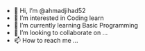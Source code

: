 - 👋 Hi, I’m @ahmadjihad52
- 👀 I’m interested in Coding learn
- 🌱 I’m currently learning Basic Programming
- 💞️ I’m looking to collaborate on ...
- 📫 How to reach me ...

<!---
ahmadjihad52/ahmadjihad52 is a ✨ special ✨ repository because its `README.md` (this file) appears on your GitHub profile.
You can click the Preview link to take a look at your changes.
--->
